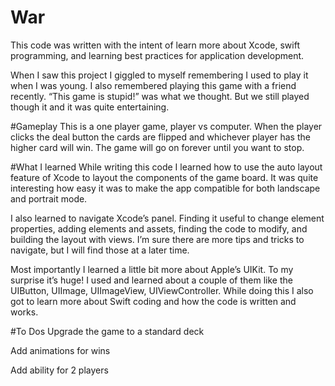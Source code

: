 # War 
This code was written with the intent of learn more about Xcode, swift programming, and learning best practices for application development. 

When I saw this project I giggled to myself remembering I used to play it when I was young. I also remembered playing this game with a friend recently. “This game is stupid!” was what we thought. But we still played though it and it was quite entertaining. 

#Gameplay
This is a one player game, player vs computer. When the player clicks the deal button the cards are flipped and whichever player has the higher card will win.
The game will go on forever until you want to stop. 

#What I learned
While writing this code I learned how to use the auto layout feature of Xcode to layout the components of the game board. It was quite interesting how easy it was to make the app compatible for both landscape and portrait mode. 

I also learned to navigate Xcode’s panel. Finding it useful to change element properties, adding elements and assets, finding the code to modify, and building the layout with views. I’m sure there are more tips and tricks to navigate, but I will find those at a later time.

Most importantly I learned a little bit more about Apple’s UIKit. To my surprise it’s huge! I used and learned about a couple of them like the UIButton, UIImage, UIImageView, UIViewController. While doing this I also got to learn more about Swift coding and how the code is written and works. 

#To Dos
Upgrade the game to a standard deck

Add animations for wins

Add ability for 2 players






